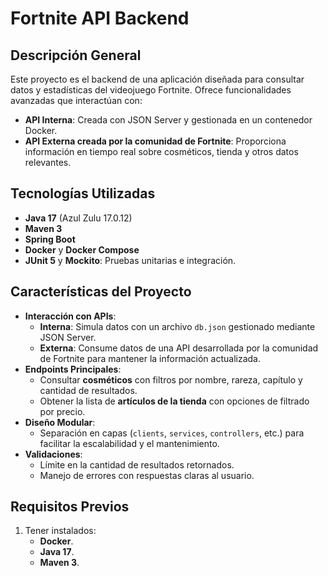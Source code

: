 # Fortnite API Backend

## Descripción General
Este proyecto es el backend de una aplicación diseñada para consultar datos y estadísticas del videojuego Fortnite. Ofrece funcionalidades avanzadas que interactúan con:
- **API Interna**: Creada con JSON Server y gestionada en un contenedor Docker.
- **API Externa creada por la comunidad de Fortnite**: Proporciona información en tiempo real sobre cosméticos, tienda y otros datos relevantes.

## Tecnologías Utilizadas
- **Java 17** (Azul Zulu 17.0.12)
- **Maven 3**
- **Spring Boot**
- **Docker** y **Docker Compose**
- **JUnit 5** y **Mockito**: Pruebas unitarias e integración.

## Características del Proyecto
- **Interacción con APIs**:
  - **Interna**: Simula datos con un archivo `db.json` gestionado mediante JSON Server.
  - **Externa**: Consume datos de una API desarrollada por la comunidad de Fortnite para mantener la información actualizada.
- **Endpoints Principales**:
  - Consultar **cosméticos** con filtros por nombre, rareza, capítulo y cantidad de resultados.
  - Obtener la lista de **artículos de la tienda** con opciones de filtrado por precio.
- **Diseño Modular**:
  - Separación en capas (`clients`, `services`, `controllers`, etc.) para facilitar la escalabilidad y el mantenimiento.
- **Validaciones**:
  - Límite en la cantidad de resultados retornados.
  - Manejo de errores con respuestas claras al usuario.

## Requisitos Previos
1. Tener instalados:
   - **Docker**.
   - **Java 17**.
   - **Maven 3**.
